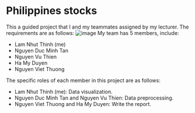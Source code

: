 # Philippines stocks
This a guided project that I and my teammates assigned by my lecturer. The requirements are as follows:
![image](https://github.com/lamnhutthinh/Philippines_stocks/assets/96618250/5c3e178a-788f-412d-b6cc-57eda6c46022)
My team has 5 members, include:
- Lam Nhut Thinh (me)
- Nguyen Duc Minh Tan
- Nguyen Vu Thien
- Ha My Duyen
- Nguyen Viet Thuong

The specific roles of each member in this project are as follows:
- Lam Nhut Thinh (me): Data visualization.
- Nguyen Duc Minh Tan and Nguyen Vu Thien: Data preprocessing.
- Nguyen Viet Thuong and Ha My Duyen: Write the report.

